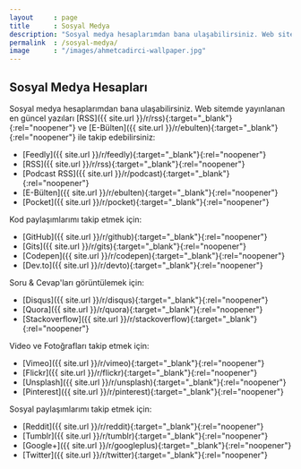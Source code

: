 ```yaml
---
layout     : page
title      : Sosyal Medya
description: "Sosyal medya hesaplarımdan bana ulaşabilirsiniz. Web sitemde yayınlanan en güncel yazıları RSS ve E-Bülten ile takip edebilirsiniz."
permalink  : /sosyal-medya/
image      : "/images/ahmetcadirci-wallpaper.jpg"
---
```


## Sosyal Medya Hesapları

Sosyal medya hesaplarımdan bana ulaşabilirsiniz. Web sitemde yayınlanan en güncel yazıları [RSS]({{ site.url }}/r/rss){:target="_blank"}{:rel="noopener"} ve [E-Bülten]({{ site.url }}/r/ebulten){:target="_blank"}{:rel="noopener"} ile takip edebilirsiniz:
- [Feedly]({{ site.url }}/r/feedly){:target="_blank"}{:rel="noopener"}
- [RSS]({{ site.url }}/r/rss){:target="_blank"}{:rel="noopener"}
- [Podcast RSS]({{ site.url }}/r/podcast){:target="_blank"}{:rel="noopener"}
- [E-Bülten]({{ site.url }}/r/ebulten){:target="_blank"}{:rel="noopener"}
- [Pocket]({{ site.url }}/r/pocket){:target="_blank"}{:rel="noopener"}

Kod paylaşımlarımı takip etmek için:
- [GitHub]({{ site.url }}/r/github){:target="_blank"}{:rel="noopener"}
- [Gits]({{ site.url }}/r/gits){:target="_blank"}{:rel="noopener"}
- [Codepen]({{ site.url }}/r/codepen){:target="_blank"}{:rel="noopener"}
- [Dev.to]({{ site.url }}/r/devto){:target="_blank"}{:rel="noopener"}

Soru & Cevap'ları görüntülemek için:
- [Disqus]({{ site.url }}/r/disqus){:target="_blank"}{:rel="noopener"}
- [Quora]({{ site.url }}/r/quora){:target="_blank"}{:rel="noopener"}
- [Stackoverflow]({{ site.url }}/r/stackoverflow){:target="_blank"}{:rel="noopener"}

Video ve Fotoğrafları takip etmek için:
- [Vimeo]({{ site.url }}/r/vimeo){:target="_blank"}{:rel="noopener"}
- [Flickr]({{ site.url }}/r/flickr){:target="_blank"}{:rel="noopener"}
- [Unsplash]({{ site.url }}/r/unsplash){:target="_blank"}{:rel="noopener"}
- [Pinterest]({{ site.url }}/r/pinterest){:target="_blank"}{:rel="noopener"}

Sosyal paylaşımlarımı takip etmek için:
- [Reddit]({{ site.url }}/r/reddit){:target="_blank"}{:rel="noopener"}
- [Tumblr]({{ site.url }}/r/tumblr){:target="_blank"}{:rel="noopener"}
- [Google+]({{ site.url }}/r/googleplus){:target="_blank"}{:rel="noopener"}
- [Twitter]({{ site.url }}/r/twitter){:target="_blank"}{:rel="noopener"}
